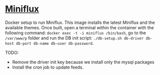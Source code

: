 # [Miniflux](https://www.miniflux.net/)

Docker setup to run Miniflux. This image installs the latest Miniflux and the available themes. Once built, open a terminal within the container with the following command:
```docker exec -t -i miniflux /bin/bash```, go to the ```/var/www/p``` folder and run the DB init script: ```./db-setup.sh db-driver db-host db-port db-name db-user db-password```.

TODO:
* Remove the driver init key because we install only the mysql packages
* Install the cron job to update feeds.

